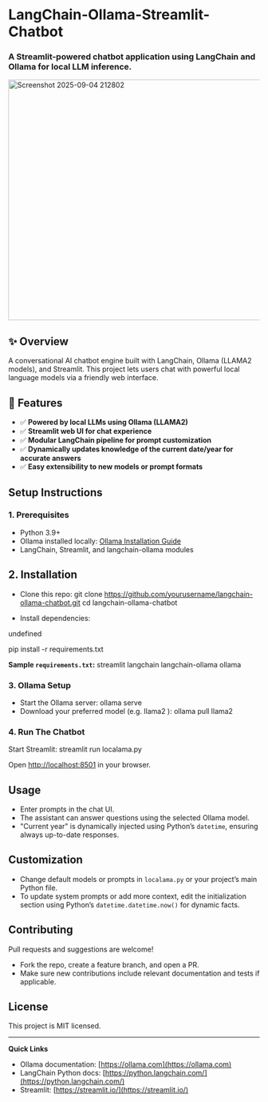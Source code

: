 # LangChain-Ollama-Streamlit-Chatbot

### A Streamlit-powered chatbot application using LangChain and Ollama for local LLM inference.

<img width="1133" height="481" alt="Screenshot 2025-09-04 212802" src="https://github.com/user-attachments/assets/6d888f3d-2fbd-4a0f-90a2-53a17a1e08e2" />

## ✨ Overview
   A conversational AI chatbot engine built with LangChain, Ollama (LLAMA2 models), and Streamlit. This project lets users chat with powerful local language models via a friendly web interface.

## 🌟 Features
- ✅ **Powered by local LLMs using Ollama (LLAMA2)**
- ✅ **Streamlit web UI for chat experience**
- ✅ **Modular LangChain pipeline for prompt customization**
- ✅ **Dynamically updates knowledge of the current date/year for accurate answers**
- ✅ **Easy extensibility to new models or prompt formats**

## Setup Instructions

### 1. Prerequisites

- Python 3.9+
- Ollama installed locally: [Ollama Installation Guide](https://ollama.com)
- LangChain, Streamlit, and langchain-ollama modules


## 2. Installation

- Clone this repo:
git clone https://github.com/yourusername/langchain-ollama-chatbot.git
cd langchain-ollama-chatbot


- Install dependencies:

undefined

pip install -r requirements.txt

**Sample `requirements.txt`:**
streamlit
langchain
langchain-ollama
ollama


### 3. Ollama Setup

- Start the Ollama server: ollama serve
- Download your preferred model (e.g. llama2 ): ollama pull llama2


### 4. Run The Chatbot

Start Streamlit: streamlit run localama.py

Open [http://localhost:8501](http://localhost:8501) in your browser.

## Usage

- Enter prompts in the chat UI.
- The assistant can answer questions using the selected Ollama model.
- "Current year" is dynamically injected using Python’s `datetime`, ensuring always up-to-date responses.

## Customization

- Change default models or prompts in `localama.py` or your project’s main Python file.
- To update system prompts or add more context, edit the initialization section using Python’s `datetime.datetime.now()` for dynamic facts.

## Contributing

Pull requests and suggestions are welcome!
- Fork the repo, create a feature branch, and open a PR.
- Make sure new contributions include relevant documentation and tests if applicable.

## License

This project is MIT licensed.

---

**Quick Links**  
- Ollama documentation: [https://ollama.com](https://ollama.com)  
- LangChain Python docs: [https://python.langchain.com/](https://python.langchain.com/)  
- Streamlit: [https://streamlit.io/](https://streamlit.io/)  



       















